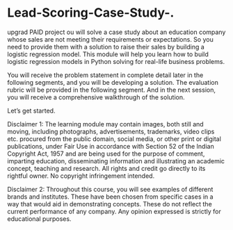 # Lead-Scoring-Case-Study-.
upgrad PAID project
ou will solve a case study about an education company whose sales are not meeting their requirements or expectations. So you need to provide them with a solution to raise their sales by building a logistic regression model. This module will help you learn how to build logistic regression models in Python solving for real-life business problems.

 

You will receive the problem statement in complete detail later in the following segments, and you will be developing a solution. The evaluation rubric will be provided in the following segment. And in the next session, you will receive a comprehensive walkthrough of the solution.

 

Let’s get started.

 

Disclaimer 1: The learning module may contain images, both still and moving, including photographs, advertisements, trademarks, video clips etc. procured from the public domain, social media, or other print or digital publications, under Fair Use in accordance with Section 52 of the Indian Copyright Act, 1957 and are being used for the purpose of comment, imparting education, disseminating information and illustrating an academic concept, teaching and research. All rights and credit go directly to its rightful owner. No copyright infringement intended.

 

Disclaimer 2: Throughout this course, you will see examples of different brands and institutes. These have been chosen from specific cases in a way that would aid in demonstrating concepts. These do not reflect the current performance of any company. Any opinion expressed is strictly for educational purposes.
